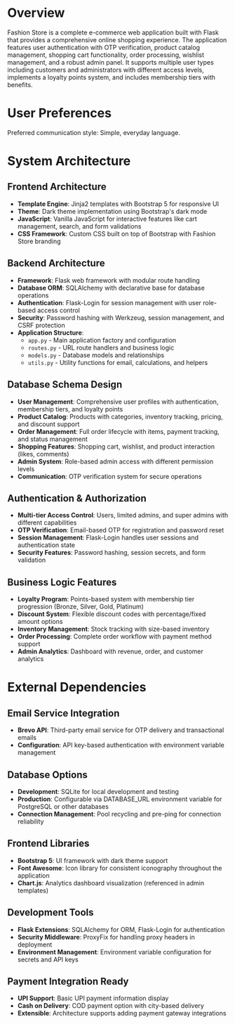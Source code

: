 # Overview

Fashion Store is a complete e-commerce web application built with Flask that provides a comprehensive online shopping experience. The application features user authentication with OTP verification, product catalog management, shopping cart functionality, order processing, wishlist management, and a robust admin panel. It supports multiple user types including customers and administrators with different access levels, implements a loyalty points system, and includes membership tiers with benefits.

# User Preferences

Preferred communication style: Simple, everyday language.

# System Architecture

## Frontend Architecture
- **Template Engine**: Jinja2 templates with Bootstrap 5 for responsive UI
- **Theme**: Dark theme implementation using Bootstrap's dark mode
- **JavaScript**: Vanilla JavaScript for interactive features like cart management, search, and form validations
- **CSS Framework**: Custom CSS built on top of Bootstrap with Fashion Store branding

## Backend Architecture
- **Framework**: Flask web framework with modular route handling
- **Database ORM**: SQLAlchemy with declarative base for database operations
- **Authentication**: Flask-Login for session management with user role-based access control
- **Security**: Password hashing with Werkzeug, session management, and CSRF protection
- **Application Structure**: 
  - `app.py` - Main application factory and configuration
  - `routes.py` - URL route handlers and business logic
  - `models.py` - Database models and relationships
  - `utils.py` - Utility functions for email, calculations, and helpers

## Database Schema Design
- **User Management**: Comprehensive user profiles with authentication, membership tiers, and loyalty points
- **Product Catalog**: Products with categories, inventory tracking, pricing, and discount support
- **Order Management**: Full order lifecycle with items, payment tracking, and status management
- **Shopping Features**: Shopping cart, wishlist, and product interaction (likes, comments)
- **Admin System**: Role-based admin access with different permission levels
- **Communication**: OTP verification system for secure operations

## Authentication & Authorization
- **Multi-tier Access Control**: Users, limited admins, and super admins with different capabilities
- **OTP Verification**: Email-based OTP for registration and password reset
- **Session Management**: Flask-Login handles user sessions and authentication state
- **Security Features**: Password hashing, session secrets, and form validation

## Business Logic Features
- **Loyalty Program**: Points-based system with membership tier progression (Bronze, Silver, Gold, Platinum)
- **Discount System**: Flexible discount codes with percentage/fixed amount options
- **Inventory Management**: Stock tracking with size-based inventory
- **Order Processing**: Complete order workflow with payment method support
- **Admin Analytics**: Dashboard with revenue, order, and customer analytics

# External Dependencies

## Email Service Integration
- **Brevo API**: Third-party email service for OTP delivery and transactional emails
- **Configuration**: API key-based authentication with environment variable management

## Database Options
- **Development**: SQLite for local development and testing
- **Production**: Configurable via DATABASE_URL environment variable for PostgreSQL or other databases
- **Connection Management**: Pool recycling and pre-ping for connection reliability

## Frontend Libraries
- **Bootstrap 5**: UI framework with dark theme support
- **Font Awesome**: Icon library for consistent iconography throughout the application
- **Chart.js**: Analytics dashboard visualization (referenced in admin templates)

## Development Tools
- **Flask Extensions**: SQLAlchemy for ORM, Flask-Login for authentication
- **Security Middleware**: ProxyFix for handling proxy headers in deployment
- **Environment Management**: Environment variable configuration for secrets and API keys

## Payment Integration Ready
- **UPI Support**: Basic UPI payment information display
- **Cash on Delivery**: COD payment option with city-based delivery
- **Extensible**: Architecture supports adding payment gateway integrations